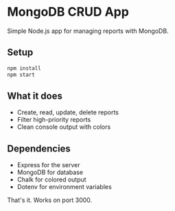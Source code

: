 # MongoDB CRUD App

Simple Node.js app for managing reports with MongoDB.

## Setup

```bash
npm install
npm start
```

## What it does

- Create, read, update, delete reports
- Filter high-priority reports
- Clean console output with colors

## Dependencies

- Express for the server
- MongoDB for database
- Chalk for colored output
- Dotenv for environment variables

That's it. Works on port 3000.
